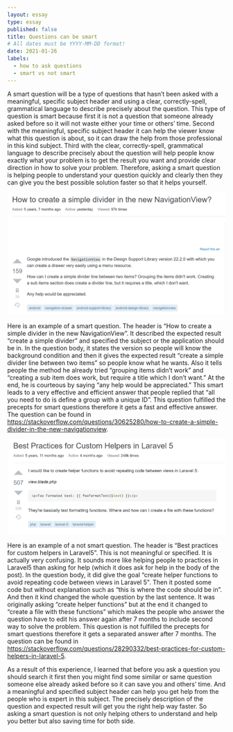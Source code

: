 ```yaml
---
layout: essay
type: essay
published: false
title: Questions can be smart
# All dates must be YYYY-MM-DD format!
date: 2021-01-26
labels:
  - how to ask questions
  - smart vs not smart
---
```


A smart question will be a type of questions that hasn’t been asked with a meaningful, specific subject header and using a clear, correctly-spell, grammatical language to describe precisely about the question. 
This type of question is smart because first it is not a question that someone already asked before so it will not waste either your time or others’ time. 
Second with the meaningful, specific subject header it can help the viewer know what this question is about, so it can draw the help from those professional in this kind subject. 
Third with the clear, correctly-spell, grammatical language to describe precisely about the question will help people know exactly what your problem is to get the result you want and provide clear direction in how to solve your problem.
Therefore, asking a smart question is helping people to understand your question quickly and clearly then they can give you the best possible solution faster so that it helps yourself.

<img class="ui tiny left circular floated image" src="../images/smart.png">

Here is an example of a smart question. The header is “How to create a simple divider in the new NavigationView”. It described the expected result “create a simple divider” and specified the subject or the application should be in. In the question body, it states the version so people will know the background condition and then it gives the expected result “create a simple divider line between two items” so people know what he wants. Also it tells people the method he already tried “grouping items didn’t work” and “creating a sub item does work, but require a title which I don’t want.” At the end, he is courteous by saying “any help would be appreciated.” This smart leads to a very effective and efficient answer that people replied that “all you need to do is define a group with a unique ID”. This question fulfilled the precepts for smart questions therefore it gets a fast and effective answer. The question can be found in https://stackoverflow.com/questions/30625280/how-to-create-a-simple-divider-in-the-new-navigationview.

<img class="ui tiny left circular floated image" src="../images/notsmart.png">

Here is an example of a not smart question. The header is “Best practices for custom helpers in Laravel5”. This is not meaningful or specified. It is actually very confusing. It sounds more like helping people to practices in Laravel5 than asking for help (which it does ask for help in the body of the post). In the question body, it did give the goal “create helper functions to avoid repeating code between views in Laravel 5". Then it posted some code but without explanation such as “this is where the code should be in”. And then it kind changed the whole question by the last sentence. It was originally asking  “create helper functions” but at the end it changed to “create a file with these functions” which makes the people who answer the question have to edit his answer again after 7 months to include second way to solve the problem. This question is not fulfilled the precepts for smart questions therefore it gets a separated answer after 7 months. The question can be found in https://stackoverflow.com/questions/28290332/best-practices-for-custom-helpers-in-laravel-5.


As a result of this experience, I learned that before you ask a question you should search it first then you might find some similar or same question someone else already asked before so it can save you and others’ time. And a meaningful and specified subject header can help you get help from the people who is expert in this subject. The precisely description of the question and expected result will get you the right help way faster. So asking a smart question is not only helping others to understand and help you better but also saving time for both side.
